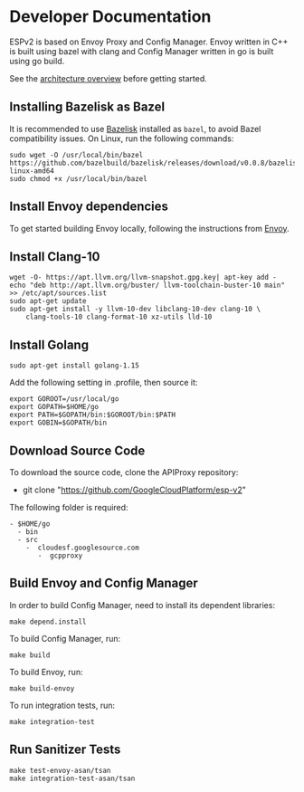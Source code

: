 # Developer Documentation

ESPv2 is based on Envoy Proxy and Config Manager. Envoy written in C++ is
built using bazel with clang and Config Manager written in go is built using go build.

See the [architecture overview](doc/architecture.md) before getting started.

## Installing Bazelisk as Bazel

It is recommended to use [Bazelisk](https://github.com/bazelbuild/bazelisk) installed as `bazel`, to avoid Bazel compatibility issues.
On Linux, run the following commands:

```
sudo wget -O /usr/local/bin/bazel https://github.com/bazelbuild/bazelisk/releases/download/v0.0.8/bazelisk-linux-amd64
sudo chmod +x /usr/local/bin/bazel
```

## Install Envoy dependencies

To get started building Envoy locally, following the instructions from [Envoy](https://github.com/envoyproxy/envoy/blob/master/bazel/README.md#quick-start-bazel-build-for-developers).

## Install Clang-10

```
wget -O- https://apt.llvm.org/llvm-snapshot.gpg.key| apt-key add -
echo "deb http://apt.llvm.org/buster/ llvm-toolchain-buster-10 main" >> /etc/apt/sources.list
sudo apt-get update
sudo apt-get install -y llvm-10-dev libclang-10-dev clang-10 \
    clang-tools-10 clang-format-10 xz-utils lld-10
```

## Install Golang

```
sudo apt-get install golang-1.15
```

Add the following setting in .profile, then source it:

```
export GOROOT=/usr/local/go
export GOPATH=$HOME/go
export PATH=$GOPATH/bin:$GOROOT/bin:$PATH
export GOBIN=$GOPATH/bin
```

## Download Source Code

To download the source code, clone the APIProxy repository:

* git clone  "https://github.com/GoogleCloudPlatform/esp-v2"

The following folder is required:

```
- $HOME/go
  - bin
  - src
    -  cloudesf.googlesource.com
       -  gcpproxy
```

## Build Envoy and Config Manager

In order to build Config Manager, need to install its dependent libraries:

```
make depend.install
```

To build Config Manager, run:

```
make build
```

To build Envoy, run:

```
make build-envoy
```

To run integration tests, run:

```
make integration-test
```

## Run Sanitizer Tests

```
make test-envoy-asan/tsan
make integration-test-asan/tsan
```

